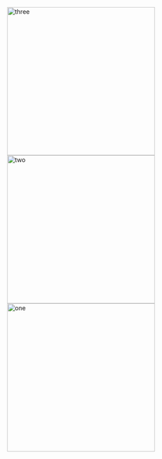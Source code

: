 <img width="344" alt="three" src="https://user-images.githubusercontent.com/49156359/144458741-941a4885-92e3-4bb5-b28c-3517f1e091fe.png">
<img width="344" alt="two" src="https://user-images.githubusercontent.com/49156359/144458773-639fa564-579d-4a4d-bc9d-1580c72c5806.png">
<img width="344" alt="one" src="https://user-images.githubusercontent.com/49156359/144458777-bf5fa0fa-e914-4e3d-891d-8ff0c85471cf.png">
